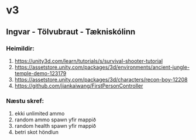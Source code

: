 # v3
## Ingvar - Tölvubraut - Tækniskólinn
### Heimildir:
1. https://unity3d.com/learn/tutorials/s/survival-shooter-tutorial
2. https://assetstore.unity.com/packages/3d/environments/ancient-jungle-temple-demo-123179
3. https://assetstore.unity.com/packages/3d/characters/recon-boy-12208
4. https://github.com/jiankaiwang/FirstPersonController
### Næstu skref:
1. ekki unlimited ammo
2. random ammo spawn yfir mappið
3. random health spawn yfir mappið
4. betri skot höndlun
